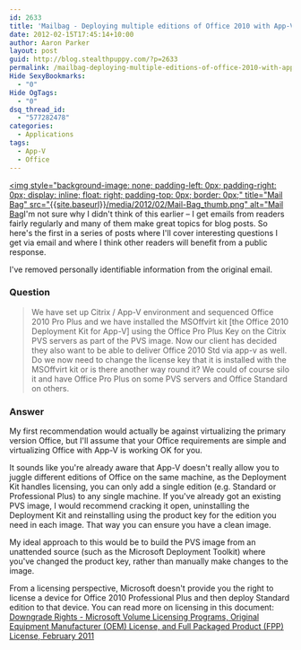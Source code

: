 ```yaml
---
id: 2633
title: 'Mailbag - Deploying multiple editions of Office 2010 with App-V'
date: 2012-02-15T17:45:14+10:00
author: Aaron Parker
layout: post
guid: http://blog.stealthpuppy.com/?p=2633
permalink: /mailbag-deploying-multiple-editions-of-office-2010-with-app-v/
Hide SexyBookmarks:
  - "0"
Hide OgTags:
  - "0"
dsq_thread_id:
  - "577282478"
categories:
  - Applications
tags:
  - App-V
  - Office
---
```

[<img style="background-image: none; padding-left: 0px; padding-right: 0px; display: inline; float: right; padding-top: 0px; border: 0px;" title="Mail Bag" src="{{site.baseurl}}/media/2012/02/Mail-Bag_thumb.png" alt="Mail Bag]({{site.baseurl}}/media/2012/02/Mail-Bag.png)I'm not sure why I didn't think of this earlier – I get emails from readers fairly regularly and many of them make great topics for blog posts. So here's the first in a series of posts where I'll cover interesting questions I get via email and where I think other readers will benefit from a public response.

I've removed personally identifiable information from the original email.

### Question

> We have set up Citrix / App-V environment and sequenced Office 2010 Pro Plus and we have installed the MSOffvirt kit [the Office 2010 Deployment Kit for App-V] using the Office Pro Plus Key on the Citrix PVS servers as part of the PVS image. Now our client has decided they also want to be able to deliver Office 2010 Std via app-v as well. Do we now need to change the license key that it is installed with the MSOffvirt kit or is there another way round it? We could of course silo it and have Office Pro Plus on some PVS servers and Office Standard on others.

### Answer

My first recommendation would actually be against virtualizing the primary version Office, but I'll assume that your Office requirements are simple and virtualizing Office with App-V is working OK for you.

It sounds like you're already aware that App-V doesn't really allow you to juggle different editions of Office on the same machine, as the Deployment Kit handles licensing, you can only add a single edition (e.g. Standard or Professional Plus) to any single machine. If you've already got an existing PVS image, I would recommend cracking it open, uninstalling the Deployment Kit and reinstalling using the product key for the edition you need in each image. That way you can ensure you have a clean image.

My ideal approach to this would be to build the PVS image from an unattended source (such as the Microsoft Deployment Toolkit) where you've changed the product key, rather than manually make changes to the image.

From a licensing perspective, Microsoft doesn't provide you the right to license a device for Office 2010 Professional Plus and then deploy Standard edition to that device. You can read more on licensing in this document: [Downgrade Rights - Microsoft Volume Licensing Programs, Original Equipment Manufacturer (OEM) License, and Full Packaged Product (FPP) License, February 2011](http://download.microsoft.com/download/6/8/9/68964284-864D-4A6D-AED9-F2C1F8F23E14/DOWNGRADE_RIGHTS.DOCX)